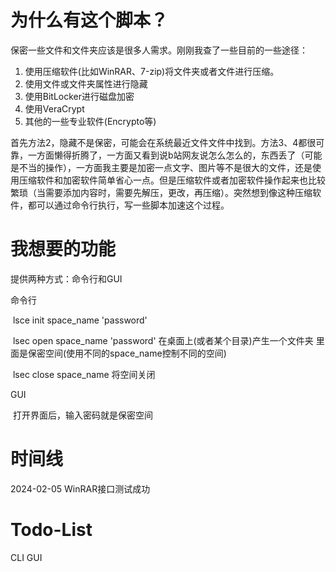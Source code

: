 # 为什么有这个脚本？

保密一些文件和文件夹应该是很多人需求。刚刚我查了一些目前的一些途径：

1. 使用压缩软件(比如WinRAR、7-zip)将文件夹或者文件进行压缩。
2. 使用文件或文件夹属性进行隐藏
3. 使用BitLocker进行磁盘加密
4. 使用VeraCrypt
5. 其他的一些专业软件(Encrypto等)

首先方法2，隐藏不是保密，可能会在系统最近文件文件中找到。方法3、4都很可靠，一方面懒得折腾了，一方面又看到说b站网友说怎么怎么的，东西丢了（可能是不当的操作），一方面我主要是加密一点文字、图片等不是很大的文件，还是使用压缩软件和加密软件简单省心一点。但是压缩软件或者加密软件操作起来也比较繁琐（当需要添加内容时，需要先解压，更改，再压缩）。突然想到像这种压缩软件，都可以通过命令行执行，写一些脚本加速这个过程。

# 我想要的功能

提供两种方式：命令行和GUI

命令行

​	lsce init space_name 'password'

​	lsec open space_name 'password' 在桌面上(或者某个目录)产生一个文件夹 里面是保密空间(使用不同的space_name控制不同的空间)

​	lsec close space_name 将空间关闭

GUI

​	打开界面后，输入密码就是保密空间

# 时间线

2024-02-05 WinRAR接口测试成功

# Todo-List
CLI
GUI
